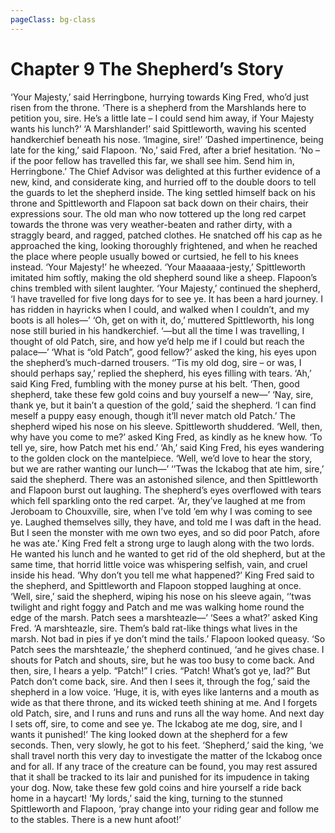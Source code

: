 ```yaml
---
pageClass: bg-class
---
```


# Chapter 9 The Shepherd’s Story 

‘Your Majesty,’ said Herringbone, hurrying towards King Fred, who’d just risen from the throne. ‘There is a shepherd from the Marshlands here to petition you, sire. He’s a little late – I could send him away, if Your Majesty wants his lunch?’
‘A Marshlander!’ said Spittleworth, waving his scented handkerchief beneath his nose. ‘Imagine, sire!’
‘Dashed impertinence, being late for the king,’ said Flapoon.
‘No,’ said Fred, after a brief hesitation. ‘No – if the poor fellow has travelled this far, we shall see him. Send him in, Herringbone.’
The Chief Advisor was delighted at this further evidence of a new, kind, and considerate king, and hurried off to the double doors to tell the guards to let the shepherd inside. The king settled himself back on his throne and Spittleworth and Flapoon sat back down on their chairs, their expressions sour.
The old man who now tottered up the long red carpet towards the throne was very weather-beaten and rather dirty, with a straggly beard, and ragged, patched clothes. He snatched off his cap as he approached the king, looking thoroughly frightened, and when he reached the place where people usually bowed or curtsied, he fell to his knees instead.
‘Your Majesty!’ he wheezed.
‘Your Maaaaaa-jesty,’ Spittleworth imitated him softly, making the old shepherd sound like a sheep.
Flapoon’s chins trembled with silent laughter.
‘Your Majesty,’ continued the shepherd, ‘I have travelled for five long days for to see ye. It has been a hard journey. I has ridden in hayricks when I could, and walked when I couldn’t, and my boots is all holes—’
‘Oh, get on with it, do,’ muttered Spittleworth, his long nose still buried in his handkerchief.
‘—but all the time I was travelling, I thought of old Patch, sire, and how ye’d help me if I could but reach the palace—’
‘What is “old Patch”, good fellow?’ asked the king, his eyes upon the shepherd’s much-darned trousers.
‘’Tis my old dog, sire – or was, I should perhaps say,’ replied the shepherd, his eyes filling with tears.
‘Ah,’ said King Fred, fumbling with the money purse at his belt. ‘Then, good shepherd, take these few gold coins and buy yourself a new—’
‘Nay, sire, thank ye, but it bain’t a question of the gold,’ said the shepherd. ‘I can find meself a puppy easy enough, though it’ll never match old Patch.’ The shepherd wiped his nose on his sleeve. Spittleworth shuddered.
‘Well, then, why have you come to me?’ asked King Fred, as kindly as he knew how.
‘To tell ye, sire, how Patch met his end.’
‘Ah,’ said King Fred, his eyes wandering to the golden clock on the mantelpiece. ‘Well, we’d love to hear the story, but we are rather wanting our lunch—’
‘’Twas the Ickabog that ate him, sire,’ said the shepherd.
There was an astonished silence, and then Spittleworth and Flapoon burst out laughing.
The shepherd’s eyes overflowed with tears which fell sparkling onto the red carpet.
‘Ar, they’ve laughed at me from Jeroboam to Chouxville, sire, when I’ve told ’em why I was coming to see ye. Laughed themselves silly, they have, and told me I was daft in the head. But I seen the monster with me own two eyes, and so did poor Patch, afore he was ate.’
King Fred felt a strong urge to laugh along with the two lords. He wanted his lunch and he wanted to get rid of the old shepherd, but at the same time, that horrid little voice was whispering selfish, vain, and cruel inside his head.
‘Why don’t you tell me what happened?’ King Fred said to the shepherd, and Spittleworth and Flapoon stopped laughing at once.
‘Well, sire,’ said the shepherd, wiping his nose on his sleeve again, ‘’twas twilight and right foggy and Patch and me was walking home round the edge of the marsh. Patch sees a marshteazle—’
‘Sees a what?’ asked King Fred.
‘A marshteazle, sire. Them’s bald rat-like things what lives in the marsh. Not bad in pies if ye don’t mind the tails.’
Flapoon looked queasy.
‘So Patch sees the marshteazle,’ the shepherd continued, ‘and he gives chase. I shouts for Patch and shouts, sire, but he was too busy to come back. And then, sire, I hears a yelp. “Patch!” I cries. “Patch! What’s got ye, lad?” But Patch don’t come back, sire. And then I sees it, through the fog,’ said the shepherd in a low voice. ‘Huge, it is, with eyes like lanterns and a mouth as wide as that there throne, and its wicked teeth shining at me. And I forgets old Patch, sire, and I runs and runs and runs all the way home. And next day I sets off, sire, to come and see ye. The Ickabog ate me dog, sire, and I wants it punished!’
The king looked down at the shepherd for a few seconds. Then, very slowly, he got to his feet.
‘Shepherd,’ said the king, ‘we shall travel north this very day to investigate the matter of the Ickabog once and for all. If any trace of the creature can be found, you may rest assured that it shall be tracked to its lair and punished for its impudence in taking your dog. Now, take these few gold coins and hire yourself a ride back home in a haycart!
‘My lords,’ said the king, turning to the stunned Spittleworth and Flapoon, ‘pray change into your riding gear and follow me to the stables. There is a new hunt afoot!’